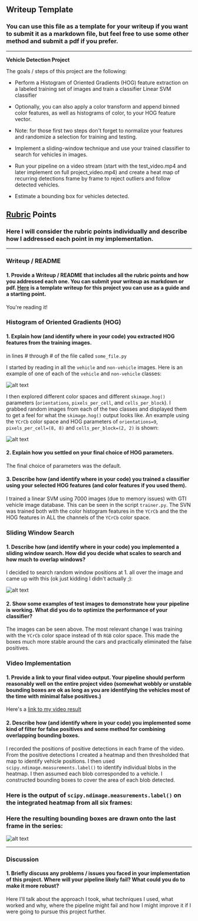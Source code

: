 ## Writeup Template
### You can use this file as a template for your writeup if you want to submit it as a markdown file, but feel free to use some other method and submit a pdf if you prefer.

---

**Vehicle Detection Project**

The goals / steps of this project are the following:

* Perform a Histogram of Oriented Gradients (HOG) feature extraction on a labeled training set of images and train a classifier Linear SVM classifier
* Optionally, you can also apply a color transform and append binned color features, as well as histograms of color, to your HOG feature vector.

* Note: for those first two steps don't forget to normalize your features and randomize a selection for training and testing.

* Implement a sliding-window technique and use your trained classifier to search for vehicles in images.

* Run your pipeline on a video stream (start with the test_video.mp4 and later implement on full project_video.mp4) and create a heat map of recurring detections frame by frame to reject outliers and follow detected vehicles.

* Estimate a bounding box for vehicles detected.

[//]: # (Image References)
[image1]: ./myimages/car_notcar.jpg
[image2]: ./myimages/hogexample.jpg
[image3]: ./myimages/hotwindows.jpg
[image6]: ./examples/labels_map.png
[image7]: ./myimages/hotwindows_heatmap.jpg
[video1]: ./testvideos/project_video.mp4

## [Rubric](https://review.udacity.com/#!/rubrics/513/view) Points
### Here I will consider the rubric points individually and describe how I addressed each point in my implementation.  

---
### Writeup / README

#### 1. Provide a Writeup / README that includes all the rubric points and how you addressed each one.  You can submit your writeup as markdown or pdf.  [Here](https://github.com/udacity/CarND-Vehicle-Detection/blob/master/writeup_template.md) is a template writeup for this project you can use as a guide and a starting point.  

You're reading it!

### Histogram of Oriented Gradients (HOG)

#### 1. Explain how (and identify where in your code) you extracted HOG features from the training images.

 in lines # through # of the file called `some_file.py`  

I started by reading in all the `vehicle` and `non-vehicle` images.  Here is an example of one of each of the `vehicle` and `non-vehicle` classes:

![alt text][image1]

I then explored different color spaces and different `skimage.hog()` parameters (`orientations`, `pixels_per_cell`, and `cells_per_block`).  I grabbed random images from each of the two classes and displayed them to get a feel for what the `skimage.hog()` output looks like. An example using the `YCrCb` color space and HOG parameters of `orientations=9`, `pixels_per_cell=(8, 8)` and `cells_per_block=(2, 2)` is shown:

![alt text][image2]

#### 2. Explain how you settled on your final choice of HOG parameters.
The final choice of parameters was the default.

#### 3. Describe how (and identify where in your code) you trained a classifier using your selected HOG features (and color features if you used them).

I trained a linear SVM using 7000 images (due to memory issues) with GTI vehicle image database. This can be seen in the script `trainer.py`. The SVN was trained both with the color histogram features in the `YCrCb` and the the HOG features in ALL the channels of the `YCrCb` color space.

### Sliding Window Search

#### 1. Describe how (and identify where in your code) you implemented a sliding window search.  How did you decide what scales to search and how much to overlap windows?

I decided to search random window positions at 1. all over the image and came up with this (ok just kidding I didn't actually ;):

![alt text][image3]


#### 2. Show some examples of test images to demonstrate how your pipeline is working.  What did you do to optimize the performance of your classifier?

The images can be seen above. The most relevant change I was training with the `YCrCb` color space instead of th `RGB` color space. This made the boxes much more stable around the cars and practically eliminated the false positives. 

### Video Implementation

#### 1. Provide a link to your final video output.  Your pipeline should perform reasonably well on the entire project video (somewhat wobbly or unstable bounding boxes are ok as long as you are identifying the vehicles most of the time with minimal false positives.)

Here's a [link to my video result](./testvideos/project_video.mp4)


#### 2. Describe how (and identify where in your code) you implemented some kind of filter for false positives and some method for combining overlapping bounding boxes.

I recorded the positions of positive detections in each frame of the video.  From the positive detections I created a heatmap and then thresholded that map to identify vehicle positions.  I then used `scipy.ndimage.measurements.label()` to identify individual blobs in the heatmap.  I then assumed each blob corresponded to a vehicle.  I constructed bounding boxes to cover the area of each blob detected.  

### Here is the output of `scipy.ndimage.measurements.label()` on the integrated heatmap from all six frames:
### Here the resulting bounding boxes are drawn onto the last frame in the series:
![alt text][image7]


---

### Discussion

#### 1. Briefly discuss any problems / issues you faced in your implementation of this project.  Where will your pipeline likely fail?  What could you do to make it more robust?

Here I'll talk about the approach I took, what techniques I used, what worked and why, where the pipeline might fail and how I might improve it if I were going to pursue this project further.  

